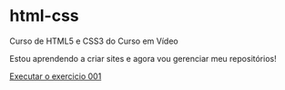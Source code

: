 # html-css
 Curso de HTML5 e CSS3 do Curso em Vídeo

Estou aprendendo a criar sites e agora vou gerenciar meu repositórios!

<a href = "https://github.com/agf1176/html-css/exercicios/ex001/index.html"> Executar o exercicio 001</a>
